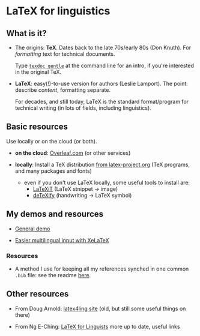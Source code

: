 # LaTeX for linguistics

## What is it?

- The origins: __TeX__. Dates back to the late 70s/early 80s (Don Knuth). For *formatting* text for technical documents.

  Type [`texdoc gentle`](https://www.ctan.org/pkg/gentle) at the command line for an intro, if you're interested in the original TeX.

- __LaTeX__: easy(!)-to-use version for authors (Leslie Lamport). The point: describe *content*, formatting separate.

  For decades, and still today, LaTeX is the standard format/program for technical writing (in lots of fields, including linguistics).


## Basic resources

Use locally or on the cloud (or both).

- __on the cloud__: [Overleaf.com](http://overleaf.com) (or other services)
- __locally__: Install a TeX distribution [from latex-project.org](https://www.latex-project.org/get/#tex-distributions) (TeX programs, and many packages and fonts)

  - even if you don't use LaTeX locally, some useful tools to install are:
    - [LaTeXiT](https://www.chachatelier.fr/latexit/) (LaTeX stnippet -> image)
    - [deTeXify](https://detexify.kirelabs.org/classify.html) (handwriting -> LaTeX symbol)



## My demos and resources

- [General demo](https://www.overleaf.com/read/qvdscvjbtjxr)

- [Easier multilingual input with XeLaTeX](https://www.overleaf.com/read/bsdkxhhxzfrh)

### Resources

- A method I use for keeping all my references synched in one common `.bib` file: see the readme [here](https://github.com/postylem/allbib).

## Other resources

- From Doug Arnold: [latex4ling site](https://www1.essex.ac.uk/linguistics/external/clmt/latex4ling/) (old, but still some useful things on there)

- From Ng E-Ching: [LaTeX for Linguists](https://www.eching.org/resources/latex/for-linguistics/) more up to date, useful links








